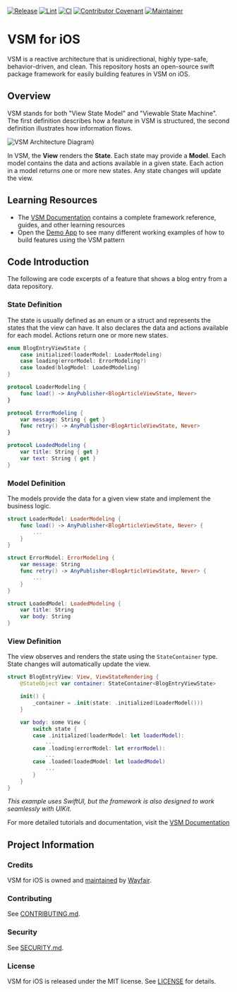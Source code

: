 [![Release](https://img.shields.io/github/v/release/wayfair/vsm-ios?display_name=tag)](CHANGELOG.md)
[![Lint](https://github.com/wayfair/vsm-ios/actions/workflows/lint.yml/badge.svg?branch=main)](https://github.com/wayfair/vsm-ios/actions/workflows/lint.yml)
[![CI](https://github.com/wayfair/vsm-ios/actions/workflows/ci.yml/badge.svg?branch=main)](https://github.com/wayfair/vsm-ios/actions/workflows/ci.yml)
[![Contributor Covenant](https://img.shields.io/badge/Contributor%20Covenant-2.0-4baaaa.svg)](CODE_OF_CONDUCT.md)
[![Maintainer](https://img.shields.io/badge/Maintainer-Wayfair-7F187F)](https://wayfair.github.io)

# VSM for iOS

VSM is a reactive architecture that is unidirectional, highly type-safe, behavior-driven, and clean. This repository hosts an open-source swift package framework for easily building features in VSM on iOS.

## Overview

VSM stands for both "View State Model" and "Viewable State Machine". The first definition describes how a feature in VSM is structured, the second definition illustrates how information flows.

![VSM Architecture Diagram](Sources/VSM/Documentation.docc/Resources/vsm-diagram.png))

In VSM, the **View** renders the **State**. Each state may provide a **Model**. Each model contains the data and actions available in a given state. Each action in a model returns one or more new states. Any state changes will update the view.

## Learning Resources

- The [VSM Documentation](https://wayfair.github.io/vsm-ios/documentation/vsm/) contains a complete framework reference, guides, and other learning resources
- Open the [Demo App](Demos/Shopping) to see many different working examples of how to build features using the VSM pattern

## Code Introduction

The following are code excerpts of a feature that shows a blog entry from a data repository.

### State Definition

The state is usually defined as an enum or a struct and represents the states that the view can have. It also declares the data and actions available for each model. Actions return one or more new states.

```swift
enum BlogEntryViewState {
    case initialized(loaderModel: LoaderModeling)
    case loading(errorModel: ErrorModeling?)
    case loaded(blogModel: LoadedModeling)
}

protocol LoaderModeling {
    func load() -> AnyPublisher<BlogArticleViewState, Never>
}

protocol ErrorModeling {
    var message: String { get }
    func retry() -> AnyPublisher<BlogArticleViewState, Never>
}

protocol LoadedModeling {
    var title: String { get }
    var text: String { get }
}
```

### Model Definition

The models provide the data for a given view state and implement the business logic.

```swift
struct LoaderModel: LoaderModeling {
    func load() -> AnyPublisher<BlogArticleViewState, Never> {
        ...
    }
}

struct ErrorModel: ErrorModeling {
    var message: String
    func retry() -> AnyPublisher<BlogArticleViewState, Never> {
        ...
    }
}

struct LoadedModel: LoadedModeling {
    var title: String
    var body: String
}
```

### View Definition

The view observes and renders the state using the `StateContainer` type. State changes will automatically update the view.

```swift
struct BlogEntryView: View, ViewStateRendering {
    @StateObject var container: StateContainer<BlogEntryViewState>

    init() {
        _container = .init(state: .initialized(LoaderModel()))
    }

    var body: some View {
        switch state {
        case .initialized(loaderModel: let loaderModel):            
            ...
        case .loading(errorModel: let errorModel):
            ...
        case .loaded(loadedModel: let loadedModel)
            ...
        }
    }
}
```

_This example uses SwiftUI, but the framework is also designed to work seamlessly with UIKit._

For more detailed tutorials and documentation, visit the [VSM Documentation](https://wayfair.github.io/vsm-ios/documentation/vsm/)

## Project Information

### Credits

VSM for iOS is owned and [maintained](MAINTAINERS.md) by [Wayfair](https://www.wayfair.com/).

### Contributing

See [CONTRIBUTING.md](CONTRIBUTING.md).

### Security

See [SECURITY.md](SECURITY.md).

### License

VSM for iOS is released under the MIT license. See [LICENSE](LICENSE) for details.
